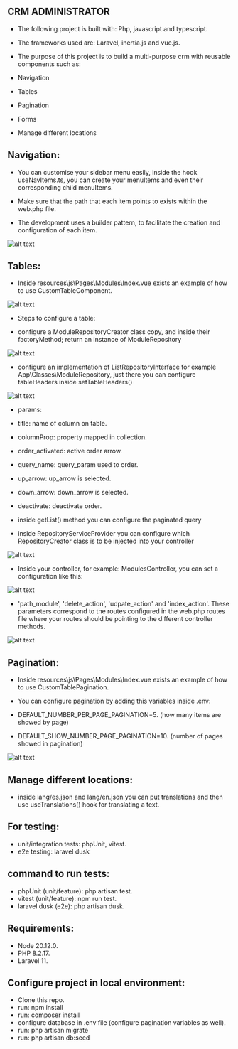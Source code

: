 ## CRM ADMINISTRATOR

- The following project is built with: Php, javascript and typescript.

- The frameworks used are: Laravel, inertia.js and vue.js.

- The purpose of this project is to build a multi-purpose crm with reusable components such as:

- Navigation
- Tables
- Pagination
- Forms
- Manage different locations

## Navigation:

- You can customise your sidebar menu easily, inside the hook useNavItems.ts, you can create your menuItems and even their corresponding child menuItems.

- Make sure that the path that each item points to exists within the web.php file.

- The development uses a builder pattern, to facilitate the creation and configuration of each item.

![alt text](image.png)

## Tables:

- Inside resources\js\Pages\Modules\Index.vue exists an example of how to use CustomTableComponent.

![alt text](image-1.png)

- Steps to configure a table:

 - configure a ModuleRepositoryCreator class copy, and inside their factoryMethod; return an instance of ModuleRepository

 ![alt text](image-5.png)

 - configure an implementation of ListRepositoryInterface for example App\Classes\ModuleRepository, just there you can configure tableHeaders inside setTableHeaders()

  ![alt text](image-3.png)

 - params:
 
  - title: name of column on table.
  - columnProp: property mapped in collection.
  - order_activated: active order arrow.
  - query_name: query_param used to order.
  - up_arrow: up_arrow is selected.
  - down_arrow: down_arrow is selected.
  - deactivate: deactivate order.

  - inside getList() method you can configure the paginated query

  - inside RepositoryServiceProvider you can configure which RepositoryCreator class is to be injected into your controller

  ![alt text](image-4.png)

  - Inside your controller, for example: ModulesController, you can set a configuration like this:

  ![alt text](image-6.png)

  - 'path_module', 'delete_action', 'udpate_action' and 'index_action'. These parameters correspond to the routes configured in the web.php routes file where your routes should be pointing to the different controller methods.

  ![alt text](image-7.png)

## Pagination:

- Inside resources\js\Pages\Modules\Index.vue exists an example of how to use CustomTablePagination.

- You can configure pagination by adding this variables inside .env:

- DEFAULT_NUMBER_PER_PAGE_PAGINATION=5. (how many items are showed by page)
- DEFAULT_SHOW_NUMBER_PAGE_PAGINATION=10. (number of pages showed in pagination)

![alt text](image-2.png)

## Manage different locations:

- inside lang/es.json and lang/en.json you can put translations and then use useTranslations() hook for translating a text.

## For testing:

- unit/integration tests: phpUnit, vitest.
- e2e testing: laravel dusk

## command to run tests:

- phpUnit (unit/feature): php artisan test.
- vitest (unit/feature): npm run test.
- laravel dusk (e2e): php artisan dusk.

## Requirements:

- Node 20.12.0.
- PHP 8.2.17.
- Laravel 11.

## Configure project in local environment:

- Clone this repo.
- run: npm install
- run: composer install
- configure database in .env file (configure pagination variables as well).
- run: php artisan migrate
- run: php artisan db:seed


